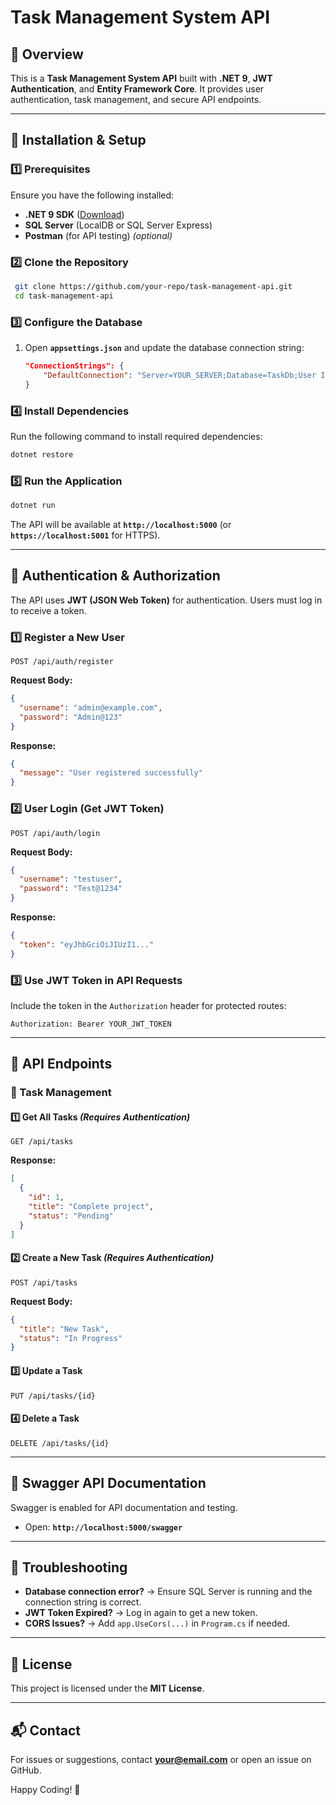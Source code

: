 # Task Management System API

## 📌 Overview
This is a **Task Management System API** built with **.NET 9**, **JWT Authentication**, and **Entity Framework Core**. It provides user authentication, task management, and secure API endpoints.

---

## 🚀 Installation & Setup

### **1️⃣ Prerequisites**
Ensure you have the following installed:
- **.NET 9 SDK** ([Download](https://dotnet.microsoft.com/en-us/download))
- **SQL Server** (LocalDB or SQL Server Express)
- **Postman** (for API testing) *(optional)*

### **2️⃣ Clone the Repository**
```sh
 git clone https://github.com/your-repo/task-management-api.git
 cd task-management-api
```

### **3️⃣ Configure the Database**
1. Open **`appsettings.json`** and update the database connection string:

   ```json
   "ConnectionStrings": {
       "DefaultConnection": "Server=YOUR_SERVER;Database=TaskDb;User Id=YOUR_USER;Password=YOUR_PASSWORD;"
   }
   ```


### **4️⃣ Install Dependencies**
Run the following command to install required dependencies:
```sh
dotnet restore
```

### **5️⃣ Run the Application**
```sh
dotnet run
```
The API will be available at **`http://localhost:5000`** (or **`https://localhost:5001`** for HTTPS).

---

## 🔐 Authentication & Authorization
The API uses **JWT (JSON Web Token)** for authentication. Users must log in to receive a token.

### **1️⃣ Register a New User**
```http
POST /api/auth/register
```
**Request Body:**
```json
{
  "username": "admin@example.com",
  "password": "Admin@123"
}
```
**Response:**
```json
{
  "message": "User registered successfully"
}
```

### **2️⃣ User Login (Get JWT Token)**
```http
POST /api/auth/login
```
**Request Body:**
```json
{
  "username": "testuser",
  "password": "Test@1234"
}
```
**Response:**
```json
{
  "token": "eyJhbGciOiJIUzI1..."
}
```

### **3️⃣ Use JWT Token in API Requests**
Include the token in the `Authorization` header for protected routes:
```http
Authorization: Bearer YOUR_JWT_TOKEN
```

---

## 📌 API Endpoints

### **🔹 Task Management**

#### **1️⃣ Get All Tasks** *(Requires Authentication)*
```http
GET /api/tasks
```
**Response:**
```json
[
  {
    "id": 1,
    "title": "Complete project",
    "status": "Pending"
  }
]
```

#### **2️⃣ Create a New Task** *(Requires Authentication)*
```http
POST /api/tasks
```
**Request Body:**
```json
{
  "title": "New Task",
  "status": "In Progress"
}
```

#### **3️⃣ Update a Task**
```http
PUT /api/tasks/{id}
```

#### **4️⃣ Delete a Task**
```http
DELETE /api/tasks/{id}
```

---

## 📌 Swagger API Documentation
Swagger is enabled for API documentation and testing.
- Open: **`http://localhost:5000/swagger`**

---

## 🔧 Troubleshooting
- **Database connection error?** → Ensure SQL Server is running and the connection string is correct.
- **JWT Token Expired?** → Log in again to get a new token.
- **CORS Issues?** → Add `app.UseCors(...)` in `Program.cs` if needed.

---

## 📜 License
This project is licensed under the **MIT License**.

---

## 📬 Contact
For issues or suggestions, contact **your@email.com** or open an issue on GitHub.

Happy Coding! 🚀

